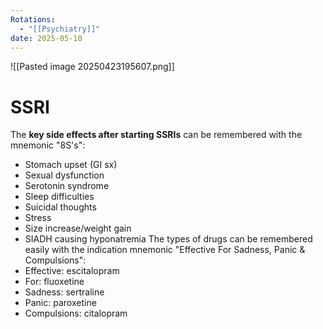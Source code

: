 ```yaml
---
Rotations:
  - "[[Psychiatry]]"
date: 2025-05-10
---
```

![[Pasted image 20250423195607.png]]
# SSRI
The **key side effects after starting SSRIs** can be remembered with the mnemonic "8S's":  
- Stomach upset (GI sx)  
- Sexual dysfunction  
- Serotonin syndrome  
- Sleep difficulties  
- Suicidal thoughts  
- Stress  
- Size increase/weight gain  
- SIADH causing hyponatremia
The types of drugs can be remembered easily with the indication mnemonic "Effective For Sadness, Panic & Compulsions":  
- Effective: escitalopram
- For: fluoxetine
- Sadness: sertraline
- Panic: paroxetine
- Compulsions: citalopram